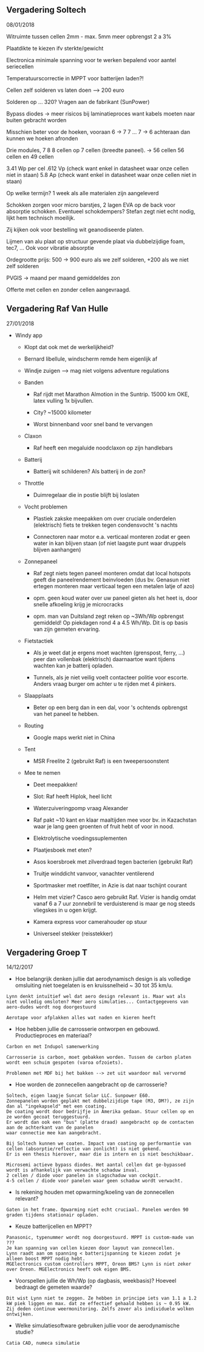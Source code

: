 Vergadering Soltech
-------------------
08/01/2018

Witruimte tussen cellen 2mm - max. 5mm meer opbrengst 2 a 3%

Plaatdikte te kiezen ifv sterkte/gewicht

Electronica minimale spanning voor te werken bepalend voor aantel seriecellen

Temperatuurscorrectie in MPPT voor batterijen laden?!

Cellen zelf solderen vs laten doen --> 200 euro

Solderen op ... 320? Vragen aan de fabrikant (SunPower)

Bypass diodes -> meer risicos bij laminatieproces want kabels moeten naar buiten gebracht worden

Misschien beter voor de hoeken, vooraan 6 -> 7 7 ... 7 -> 6 achteraan dan kunnen we hoeken afronden

Drie modules, 7 8 8 cellen op 7 cellen (breedte paneel).
-> 56 cellen 56 cellen en 49 cellen

3.41 Wp per cel
.612 Vp (check want enkel in datasheet waar onze cellen niet in staan)
5.8 Ap (check want enkel in datasheet waar onze cellen niet in staan)


Op welke termijn? 1 week als alle materialen zijn aangeleverd

Schokken zorgen voor micro barstjes, 2 lagen EVA op de back voor absorptie schokken. Eventueel schokdempers? Stefan zegt niet echt nodig, lijkt hem technisch moeilijk.

Zij kijken ook voor bestelling wit geanodiseerde platen.

Lijmen van alu plaat op structuur gevende plaat via dubbelzijdige foam, tec7, ... Ook voor vibratie absorptie

Ordegrootte prijs: 500 -> 900 euro als we zelf solderen, +200 als we niet zelf solderen

PVGIS -> maand per maand gemiddeldes zon

Offerte met cellen en zonder cellen aangevraagd.


Vergadering Raf Van Hulle
-------------------------
27/01/2018

* Windy app

    - Klopt dat ook met de werkelijkheid?

    - Bernard libellule, windscherm remde hem eigenlijk af

    - Windje zuigen --> mag niet volgens adventure regulations

  * Banden

    - Raf rijdt met Marathon Almotion in the Suntrip. 15000 km OKE, latex vulling 1x bijvullen.

    - City? ~15000 kilometer 

    - Worst binnenband voor snel band te vervangen

  * Claxon
    
    -  Raf heeft een megaluide noodclaxon op zijn handlebars

  * Batterij
  
    - Batterij wit schilderen? Als batterij in de zon?

  * Throttle
    
    - Duimregelaar die in postie blijft bij loslaten

  * Vocht problemen

    - Plastiek zakske meepakken om over cruciale onderdelen (elektrisch) fiets te trekken tegen condensvocht 's nachts

    - Connectoren naar motor e.a. verticaal monteren zodat er geen water in kan blijven staan (of niet laagste punt waar druppels blijven aanhangen)


  * Zonnepaneel
  
    - Raf zegt niets tegen paneel monteren omdat dat local hotspots geeft die paneelrendement beinvloeden (dus bv. Genasun niet ertegen monteren maar verticaal tegen een metalen latje of azo)

    - opm. geen koud water over uw paneel gieten als het heet is, door snelle afkoeling krijg je microcracks

    - opm. man van Duitsland zegt reken op ~3Wh/Wp opbrengst gemiddeld! Op piekdagen rond 4 a 4.5 Wh/Wp. Dit is op basis van zijn gemeten ervaring.


  * Fietstactiek

    - Als je weet dat je ergens moet wachten (grenspost, ferry, ...) peer dan vollenbak (elektrisch) daarnaartoe want tijdens wachten kan je batterij opladen.

    - Tunnels, als je niet veilig voelt contacteer politie voor escorte. Anders vraag burger om achter u te rijden met 4 pinkers.

  * Slaapplaats

    - Beter op een berg dan in een dal, voor 's ochtends opbrengst van het paneel te hebben.

  * Routing

    - Google maps werkt niet in China

  * Tent

    - MSR Freelite 2 (gebruikt Raf) is een tweepersoonstent

  * Mee te nemen

    - Deet meepakken!

    - Slot: Raf heeft Hiplok, heel licht

    - Waterzuiveringpomp vraag Alexander

    - Raf pakt ~10 kant en klaar maaltijden mee voor bv. in Kazachstan waar je lang geen groenten of fruit hebt of voor in nood.

    - Elektrolytische voedingssuplementen

    - Plaatjesboek met eten?

    - Asos koersbroek met zilverdraad tegen bacterien (gebruikt Raf)

    - Truitje winddicht vanvoor, vanachter ventilerend

    - Sportmasker met roetfilter, in Azie is dat naar tschijnt courant

    - Helm met vizier? Casco aero gebruikt Raf. Vizier is handig omdat vanaf 6 a 7 uur zonnebril te verduisterend is maar ge nog steeds vliegskes in u ogen krijgt.

    - Kamera express voor camerahouder op stuur

    - Universeel stekker (reisstekker)


Vergadering Groep T
-------------------
14/12/2017

  *  Hoe belangrijk denken jullie dat aerodynamisch design is als volledige omsluiting niet toegelaten is en kruissnelheid ~ 30 tot 35 km/u.

    Lynn denkt intuïtief wel dat aero design relevant is. Maar wat als niet volledig omsloten? Meer aero simulaties... Contactgegevens van aero-dudes wordt nog doorgestuurd

    Aerotape voor afplakken alles wat naden en kieren heeft

  *  Hoe hebben jullie de carrosserie ontworpen en gebouwd. Productieproces en materiaal?
 
    Carbon en met Indupol samenwerking

    Carrosserie is carbon, moet gebakken worden. Tussen de carbon platen wordt een schuim gespoten (varoa ofzoiets).

    Problemen met MDF bij het bakken --> zet uit waardoor mal vervormd


  *  Hoe worden de zonnecellen aangebracht op de carrosserie?

    Soltech, eigen laagje Suncat Solar LLC. Sunpower E60.
    Zonnepanelen worden geplakt met dubbelzijdige tape (M3, DM?), ze zijn dan al "ingekapseld" met een coating.
    De coating wordt door bedrijfje in Amerika gedaan. Stuur cellen op en ze worden gecoat teruggestuurd.
    Er wordt dan ook een "bus" (platte draad) aangebracht op de contacten aan de achterkant van de panelen 
    waar connectie mee kan aangebracht.

    Bij Soltech kunnen we coaten. Impact van coating op performantie van cellen (absorptie/reflectie van zonlicht) is niet gekend.
    Er is een thesis hierover, maar die is intern en is niet beschikbaar.

    Microsemi actieve bypass diodes. Het aantal cellen dat ge-bypassed wordt is afhankelijk van verwachte schaduw inval.
    2 cellen / diode voor panelen in slagschaduw van cockpit.
    4-5 cellen / diode voor panelen waar geen schaduw wordt verwacht.

  *  Is rekening houden met opwarming/koeling van de zonnecellen relevant?

    Gaten in het frame. Opwarming niet echt cruciaal. Panelen werden 90 graden tijdens stationair opladen.

  *  Keuze batterijcellen en MPPT?

    Panasonic, typenummer wordt nog doorgestuurd. MPPT is custom-made van ??? 
    Je kan spanning van cellen kiezen door layout van zonnecellen.
    Lynn raadt aan om spanning < batterijspanning te kiezen zodat je alleen boost MPPT nodig hebt.
    MGElectronics custom controllers MPPT, Oreon BMS? Lynn is niet zeker over Oreon. MGElectronics heeft ook eigen BMS.

  *  Voorspellen jullie de Wh/Wp (op dagbasis, weekbasis)? Hoeveel bedraagt de gemeten waarde?

    Dit wist Lynn niet te zeggen. Ze hebben in principe iets van 1.1 a 1.2 kW piek liggen en max. dat ze effectief gehaald hebben is ~ 0.95 kW.
    Zij deden continue weermonitoring. Zelfs zover als individuele wolken ontwijken.

  *  Welke simulatiesoftware gebruiken jullie voor de aerodynamische studie?

    Catia CAD, numeca simulatie


